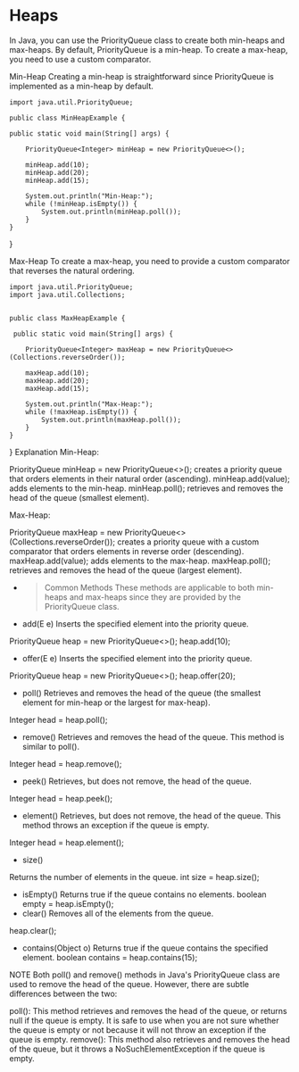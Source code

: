 # Heaps


In Java, you can use the PriorityQueue class to create both min-heaps and max-heaps. By default, PriorityQueue is a min-heap. To create a max-heap, you need to use a custom comparator. 

Min-Heap
Creating a min-heap is straightforward since PriorityQueue is implemented as a min-heap by default.

    import java.util.PriorityQueue;

    public class MinHeapExample {
   
    public static void main(String[] args) {
        
        PriorityQueue<Integer> minHeap = new PriorityQueue<>();
       
        minHeap.add(10);
        minHeap.add(20);
        minHeap.add(15);
        
        System.out.println("Min-Heap:");
        while (!minHeap.isEmpty()) {
            System.out.println(minHeap.poll());
        }
    }
}

Max-Heap
To create a max-heap, you need to provide a custom comparator that reverses the natural ordering.

    import java.util.PriorityQueue;
    import java.util.Collections;


    public class MaxHeapExample {
     
     public static void main(String[] args) {
        
        PriorityQueue<Integer> maxHeap = new PriorityQueue<>(Collections.reverseOrder());

        maxHeap.add(10);
        maxHeap.add(20);
        maxHeap.add(15);

        System.out.println("Max-Heap:");
        while (!maxHeap.isEmpty()) {
            System.out.println(maxHeap.poll());
        }
    }
}
Explanation
Min-Heap:

PriorityQueue<Integer> minHeap = new PriorityQueue<>(); creates a priority queue that orders elements in their natural order (ascending).
minHeap.add(value); adds elements to the min-heap.
minHeap.poll(); retrieves and removes the head of the queue (smallest element).


Max-Heap:

PriorityQueue<Integer> maxHeap = new PriorityQueue<>(Collections.reverseOrder()); creates a priority queue with a custom comparator that orders elements in reverse order (descending).
maxHeap.add(value); adds elements to the max-heap.
maxHeap.poll(); retrieves and removes the head of the queue (largest element).


- > Common Methods
These methods are applicable to both min-heaps and max-heaps since they are provided by the PriorityQueue class.

- add(E e)
Inserts the specified element into the priority queue.

PriorityQueue<Integer> heap = new PriorityQueue<>();
heap.add(10);

- offer(E e)
Inserts the specified element into the priority queue.

PriorityQueue<Integer> heap = new PriorityQueue<>();
heap.offer(20);

- poll()
Retrieves and removes the head of the queue (the smallest element for min-heap or the largest for max-heap).

Integer head = heap.poll();

- remove()
Retrieves and removes the head of the queue. This method is similar to poll().

Integer head = heap.remove();

- peek()
Retrieves, but does not remove, the head of the queue.

Integer head = heap.peek();
- element()
Retrieves, but does not remove, the head of the queue. This method throws an exception if the queue is empty.

Integer head = heap.element();
- size()

Returns the number of elements in the queue.
int size = heap.size();
- isEmpty()
Returns true if the queue contains no elements.
boolean empty = heap.isEmpty();
- clear()
Removes all of the elements from the queue.

heap.clear();
- contains(Object o)
Returns true if the queue contains the specified element.
boolean contains = heap.contains(15);

NOTE
Both poll() and remove() methods in Java's PriorityQueue class are used to remove the head of the queue. However, there are subtle differences between the two:

poll(): This method retrieves and removes the head of the queue, or returns null if the queue is empty. It is safe to use when you are not sure whether the queue is empty or not because it will not throw an exception if the queue is empty.
remove(): This method also retrieves and removes the head of the queue, but it throws a NoSuchElementException if the queue is empty.
